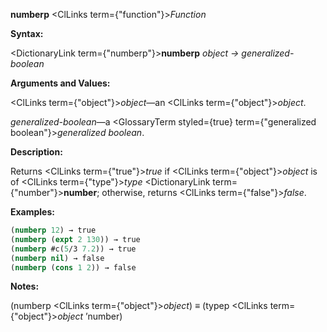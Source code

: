 **numberp** <ClLinks  term={"function"}><i>Function</i></ClLinks> 



**Syntax:** 



<DictionaryLink  term={"numberp"}><b>numberp</b></DictionaryLink> *object → generalized-boolean* 



**Arguments and Values:** 



<ClLinks  term={"object"}><i>object</i></ClLinks>—an <ClLinks  term={"object"}><i>object</i></ClLinks>. 



*generalized-boolean*—a <GlossaryTerm styled={true} term={"generalized boolean"}><i>generalized boolean</i></GlossaryTerm>. 



**Description:** 



Returns <ClLinks  term={"true"}><i>true</i></ClLinks> if <ClLinks  term={"object"}><i>object</i></ClLinks> is of <ClLinks  term={"type"}><i>type</i></ClLinks> <DictionaryLink  term={"number"}><b>number</b></DictionaryLink>; otherwise, returns <ClLinks  term={"false"}><i>false</i></ClLinks>. 







 



 



**Examples:**
```lisp
(numberp 12) → true 
(numberp (expt 2 130)) → true 
(numberp #c(5/3 7.2)) → true 
(numberp nil) → false 
(numberp (cons 1 2)) → false 
```
**Notes:** 



(numberp <ClLinks  term={"object"}><i>object</i></ClLinks>) *≡* (typep <ClLinks  term={"object"}><i>object</i></ClLinks> ’number) 



